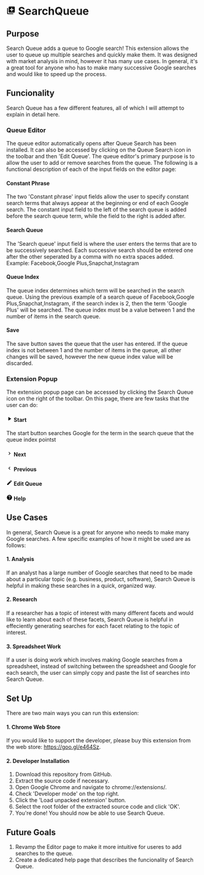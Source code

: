 # <img src="https://raw.githubusercontent.com/isaiahnields/SearchQueue/master/resources/images/icon.png" width="24"> SearchQueue

## Purpose

Search Queue adds a queue to Google search! This extension allows the user to queue up multiple searches and quickly make them. It was designed with market analysis in mind, however it has many use cases. In general, it's a great tool for anyone who has to make many successive Google searches and would like to speed up the process.

## Funcionality

Search Queue has a few different features, all of which I will attempt to explain in detail here.

### Queue Editor

The queue editor automatically opens after Queue Search has been installed. It can also be accessed by clicking on the Queue Search icon in the toolbar and then 'Edit Queue'. The queue editor's primary purpose is to allow the user to add or remove searches from the queue. The following is a functional description of each of the input fields on the editor page:

#### Constant Phrase

The two 'Constant phrase' input fields allow the user to specify constant search terms that always appear at the beginning or end of each Google search. The constant input field to the left of the search queue is added before the search queue term, while the field to the right is added after.

#### Search Queue

The 'Search queue' input field is where the user enters the terms that are to be successively searched. Each successive search should be entered one after the other seperated by a comma with no extra spaces added. Example: Facebook,Google Plus,Snapchat,Instagram

#### Queue Index

The queue index determines which term will be searched in the search queue. Using the previous example of a search queue of Facebook,Google Plus,Snapchat,Instagram, if the search index is 2, then the term 'Google Plus' will be searched. The queue index must be a value between 1 and the number of items in the search queue.

#### Save

The save button saves the queue that the user has entered. If the queue index is not between 1 and the number of items in the queue, all other changes will be saved, however the new queue index value will be discarded.

### Extension Popup

The extension popup page can be accessed by clicking the Search Queue icon on the right of the toolbar. On this page, there are few tasks that the user can do:

#### <img src="https://raw.githubusercontent.com/isaiahnields/SearchQueue/master/resources/images/start.png" width="16"> Start

The start button searches Google for the term in the search queue that the queue index pointst

#### <img src="https://raw.githubusercontent.com/isaiahnields/SearchQueue/master/resources/images/next.png" width="16"> Next

#### <img src="https://raw.githubusercontent.com/isaiahnields/SearchQueue/master/resources/images/previous.png" width="16"> Previous

#### <img src="https://raw.githubusercontent.com/isaiahnields/SearchQueue/master/resources/images/edit.png" width="16"> Edit Queue

#### <img src="https://raw.githubusercontent.com/isaiahnields/SearchQueue/master/resources/images/help.png" width="16"> Help

## Use Cases

In general, Search Queue is a great for anyone who needs to make many Google searches. A few specific examples of how it might be used are as follows:

#### 1. Analysis

If an analyst has a large number of Google searches that need to be made about a particular topic (e.g. business, product, software), Search Queue is helpful in making these searches in a quick, organized way.

#### 2. Research

If a researcher has a topic of interest with many different facets and would like to learn about each of these facets, Search Queue is helpful in effeciently generating searches for each facet relating to the topic of interest.

#### 3. Spreadsheet Work

If a user is doing work which involves making Google searches from a spreadsheet, instead of switching between the spreadsheet and Google for each search, the user can simply copy and paste the list of searches into Search Queue.

## Set Up

There are two main ways you can run this extension:

#### 1. Chrome Web Store

If you would like to support the developer, please buy this extension from the web store: https://goo.gl/e464Sz.

#### 2. Developer Installation

1. Download this repository from GitHub.
2. Extract the source code if necessary.
3. Open Google Chrome and navigate to chrome://extensions/.
4. Check 'Developer mode' on the top right.
5. Click the 'Load unpacked extension' button.
6. Select the root folder of the extracted source code and click 'OK'.
7. You're done! You should now be able to use Search Queue.

## Future Goals

1. Revamp the Editor page to make it more intuitive for useres to add searches to the queue.
2. Create a dedicated help page that describes the funcionality of Search Queue.
